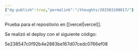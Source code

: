 ```yaml
---
{"dg-publish":true,"permalink":"/thoughts/202503190017/"}
---
```



Prueba para el repositorio en [[vercel\|vercel]].


Se realizó el deploy con el siguiente código:

5e238547c0f92b4e2883be167d07cedc0766ef08

